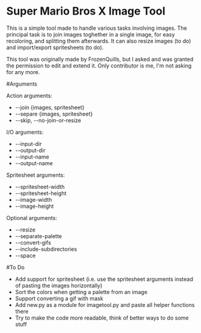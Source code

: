 # Super Mario Bros X Image Tool

This is a simple tool made to handle various tasks involving images. The principal task is to join images toghether in a single image, for easy recoloring, and splitting them afterwards. It can also resize images (to do) and import/export spritesheets (to do).

This tool was originally made by FrozenQuills, but I asked and was granted the permission to edit and extend it. Only contributor is me, I'm not asking for any more. 

#Arguments

Action arguments: 
- --join {images, spritesheet}
- --separe {images, spritesheet}
- --skip, --no-join-or-resize

I/O arguments:
- --input-dir
- --output-dir
- --input-name
- --output-name

Spritesheet arguments:
- --spritesheet-width
- --spritesheet-height
- --image-width
- --image-height

Optional arguments:
- --resize
- --separate-palette
- --convert-gifs
- --include-subdirectories
- --space

#To Do
- Add support for spritesheet (i.e. use the spritesheet arguments instead of pasting the images horizontally)
- Sort the colors when getting a palette from an image
- Support converting a gif with mask
- Add new.py as a module for imagetool.py and paste all helper functions there
- Try to make the code more readable, think of better ways to do some stuff
